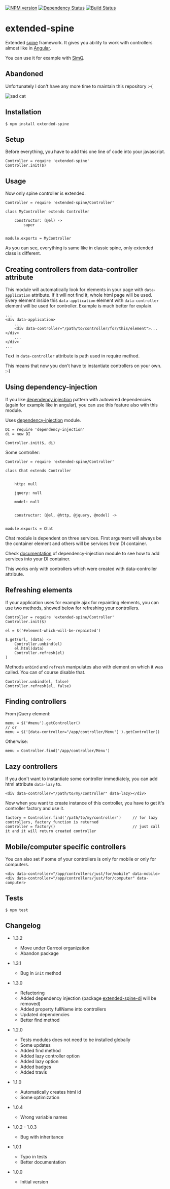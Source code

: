 [![NPM version](https://img.shields.io/npm/v/extended-spine.svg?style=flat-square)](http://badge.fury.io/js/extended-spine)
[![Dependency Status](https://img.shields.io/gemnasium/Carrooi/Node-ExtendedSpine.svg?style=flat-square)](https://gemnasium.com/Carrooi/Node-ExtendedSpine)
[![Build Status](https://img.shields.io/travis/Carrooi/Carrooi/Node-ExtendedSpine.svg?style=flat-square)](https://travis-ci.org/Carrooi/Node-ExtendedSpine)

# extended-spine

Extended [spine](https://npmjs.org/package/spine) framework. It gives you ability to work with controllers almost
like in [Angular](http://angularjs.org/).

You can use it for example with [SimQ](https://npmjs.org/package/simq).

## Abandoned

Unfortunately I don't have any more time to maintain this repository :-( 

![sad cat](https://raw.githubusercontent.com/sakren/sakren.github.io/master/images/sad-kitten.jpg)

## Installation

```
$ npm install extended-spine
```

## Setup

Before everything, you have to add this one line of code into your javascript.

```
Controller = require 'extended-spine'
Controller.init($)
```

## Usage

Now only spine controller is extended.

```
Controller = require 'extended-spine/Controller'

class MyController extends Controller

	constructor: (@el) ->
		super


module.exports = MyController
```

As you can see, everything is same like in classic spine, only extended class is different.

## Creating controllers from data-controller attribute

This module will automatically look for elements in your page with `data-application` attribute. If it will not find it, whole html page will
be used. Every element inside this `data-application` element with `data-controller` element will be used for controller.
Example is much better for explain.

```
...
<div data-application>
	...
	<div data-controller="/path/to/controller/for/this/element">...</div>
	...
</div>
...
```

Text in `data-controller` attribute is path used in require method.

This means that now you don't have to instantiate controllers on your own. :-)

## Using dependency-injection

If you like [dependency injection](http://en.wikipedia.org/wiki/Dependency_injection) pattern with autowired dependencies
(again for example like in angular), you can use this feature also with this module.

Uses [dependency-injection](https://github.com/sakren/node-dependency-injection) module.

```
DI = require 'dependency-injection'
di = new DI

Controller.init($, di)
```

Some controller:
```
Controller = require 'extended-spine/Controller'

class Chat extends Controller


	http: null

	jquery: null

	model: null


	constructor: (@el, @http, @jquery, @model) ->


module.exports = Chat
```

Chat module is dependent on three services. First argument will always be the container element and others will be services
from DI container.

Check [documentation](https://github.com/sakren/node-dependency-injection/blob/master/README.md) of dependency-injection
module to see how to add services into your DI container.

This works only with controllers which were created with data-controller attribute.

## Refreshing elements

If your application uses for example ajax for repainting elements, you can use two methods, showed below for refreshing
your controllers.

```
Controller = require 'extended-spine/Controller'
Controller.init($)

el = $('#element-which-will-be-repainted')

$.get(url, (data) ->
	Controller.unbind(el)
	el.html(data)
	Controller.refresh(el)
)
```

Methods `unbind` and `refresh` manipulates also with element on which it was called. You can of course disable that.

```
Controller.unbind(el, false)
Controller.refresh(el, false)
```

## Finding controllers

From jQuery element:
```
menu = $('#menu').getController()
// or
menu = $('[data-controller="/app/controller/Menu"]').getController()
```

Otherwise:
```
menu = Controller.find('/app/controller/Menu')
```

## Lazy controllers
If you don't want to instantiate some controller immediately, you can add html attribute `data-lazy` to.

```
<div data-controller="/path/to/my/controller" data-lazy></div>
```

Now when you want to create instance of this controller, you have to get it's controller factory and use it.

```
factory = Controller.find('/path/to/my/controller')		// for lazy controllers, factory function is returned
controller = factory()									// just call it and it will return created controller
```

## Mobile/computer specific controllers

You can also set if some of your controllers is only for mobile or only for computers.

```
<div data-controller="/app/controllers/just/for/mobile" data-mobile>
<div data-controller="/app/controllers/just/for/computer" data-computer>
```

## Tests

```
$ npm test
```

## Changelog

* 1.3.2
	+ Move under Carrooi organization
	+ Abandon package

* 1.3.1
	+ Bug in `init` method

* 1.3.0
	+ Refactoring
	+ Added dependency injection (package [extended-spine-di](https://github.com/sakren/node-extended-spine-di) will be removed)
	+ Added property fullName into controllers
	+ Updated dependencies
	+ Better find method

* 1.2.0
	+ Tests modules does not need to be installed globally
	+ Some updates
	+ Added find method
	+ Added lazy controller option
	+ Added lazy option
	+ Added badges
	+ Added travis

* 1.1.0
	+ Automatically creates html id
	+ Some optimization

* 1.0.4
	+ Wrong variable names

* 1.0.2 - 1.0.3
	+ Bug with inheritance

* 1.0.1
	+ Typo in tests
	+ Better documentation

* 1.0.0
	+ Initial version
